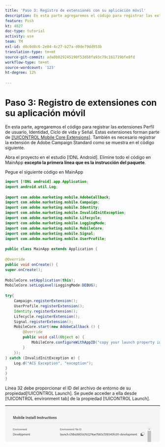 ```yaml
---
title: 'Paso 3: Registro de extensiones con su aplicación móvil'
description: En esta parte agregaremos el código para registrar las extensiones UserProfile, Identity, Lifecycle y Signal.
feature: Push
kt: 4827
doc-type: tutorial
activity: use
team: TM
exl-id: d8c0d8c6-2e04-4c27-b27a-d0de79dd953b
translation-type: tm+mt
source-git-commit: ada0b029245190f53d58fa93c79c161719bfe9fd
workflow-type: tm+mt
source-wordcount: '123'
ht-degree: 12%

---
```


# Paso 3: Registro de extensiones con su aplicación móvil

En esta parte, agregaremos el código para registrar las extensiones Perfil de usuario, Identidad, Ciclo de vida y Señal. Estas extensiones forman parte de [[!UICONTROL Mobile Core Extensions]](https://aep-sdks.gitbook.io/docs/using-mobile-extensions/mobile-core). También es necesario registrar la extensión de Adobe Campaign Standard como se muestra en el código siguiente.

Abra el proyecto en el estudio [!DNL Android]. Elimine todo el código en MainApp **excepto la primera línea que es la instrucción del paquete**.

Pegue el siguiente código en MainApp

<!--
Removed `{.line-numbers}` below
-->

```java
import [!DNL android].app.Application;
import android.util.Log;

import com.adobe.marketing.mobile.AdobeCallback;
import com.adobe.marketing.mobile.Campaign;
import com.adobe.marketing.mobile.Identity;
import com.adobe.marketing.mobile.InvalidInitException;
import com.adobe.marketing.mobile.Lifecycle;
import com.adobe.marketing.mobile.LoggingMode;
import com.adobe.marketing.mobile.MobileCore;
import com.adobe.marketing.mobile.Signal;
import com.adobe.marketing.mobile.UserProfile;

public class MainApp extends Application {

@Override
public void onCreate() {
super.onCreate();

MobileCore.setApplication(this);
MobileCore.setLogLevel(LoggingMode.DEBUG);

try{
    Campaign.registerExtension();
    UserProfile.registerExtension();
    Identity.registerExtension();
    Lifecycle.registerExtension();
    Signal.registerExtension();
    MobileCore.start(new AdobeCallback () {
        @Override
        public void call(Object o) {
            MobileCore.configureWithAppID("copy your launch property id here");
        }
    });
} catch (InvalidInitException e) {
    Log.d("ACS Exception", "exception");
}
}
}
```

Línea 32 debe proporcionar el ID del archivo de entorno de su propiedad[!UICONTROL  Launch]. Se puede acceder a ella desde [!UICONTROL environment tab] de la propiedad [!UICONTROL Launch].

![launch-id](assets/launch-id-property.PNG)
